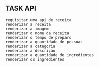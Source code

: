 ## TASK API
    requisitar uma api de receita
    renderizar a receita
    renderizar a imagem
    renderizar o nome da receita
    renderizar o tempo de preparo
    renderizar a quantidade de pessoas
    renderizar a categoria
    renderizar a descrição
    renderizar a quantidade de ingredientes
    renderizar os ingredientes
